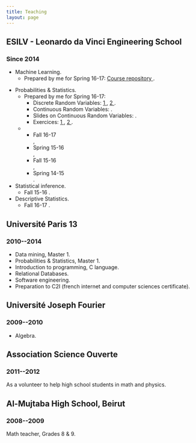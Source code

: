 ```yaml
---
title: Teaching
layout: page
---
```


## ESILV - Leonardo da Vinci Engineering School

### Since 2014

* Machine Learning. 
	+ <i class="fa fa-hand-peace-o" aria-hidden="true"></i> Prepared by me for Spring 16-17: <a target="_blank" href="../MLcourse/index.html">Course repository <i class="fa fa-book" aria-hidden="true"></i></a>.

<!-- 	[Course repository](../MLcourse/index.html "Introduction to Machine Learning -- Spring 16-17"). -->
* Probabilities & Statistics.
	+ <i class="fa fa-hand-peace-o" aria-hidden="true"></i> Prepared by me for Spring 16-17: 
		- Discrete Random Variables: <a target="_blank" href="../documents/proba-spring-16-17-1.pdf">1 <i class="fa fa-file-pdf-o" aria-hidden="true"></i></a>, <a target="_blank" href="../documents/proba-spring-16-17-2.pdf">2 <i class="fa fa-file-pdf-o" aria-hidden="true"></i></a>.
		- Continuous Random Variables: <a target="_blank" href="../documents/proba-spring-16-17-3.pdf"><i class="fa fa-file-pdf-o" aria-hidden="true"></i></a>.
		- Slides on Continuous Random Variables: <a target="_blank" href="../documents/slides-lois-continues-16-17.pdf"><i class="fa fa-file-pdf-o" aria-hidden="true"></i></a>.
		- Exercices: <a target="_blank" href="../documents/proba-spring-16-17-td1.pdf">1 <i class="fa fa-file-pdf-o" aria-hidden="true"></i></a>, <a target="_blank" href="../documents/proba-spring-16-17-td2.pdf">2 <i class="fa fa-file-pdf-o" aria-hidden="true"></i></a>.
	+ <ul class="list-inline">
  		<li> Fall 16-17 <a target="_blank" href="../documents/proba-fall-16-17.pdf"><i class="fa fa-file-pdf-o" aria-hidden="true"></i></a></li>,
  		<li>Spring 15-16 <a target="_blank" href="../documents/proba-spring-15-16.pdf"><i class="fa fa-file-pdf-o" aria-hidden="true"></i></a></li>,
  		<li>Fall 15-16 <a target="_blank" href="../documents/proba-fall-15-16.pdf"><i class="fa fa-file-pdf-o" aria-hidden="true"></i></a></li>,
  		<li>Spring 14-15 <a target="_blank" href="../documents/proba-spring-14-15.pdf"><i class="fa fa-file-pdf-o" aria-hidden="true"></i></a></li>.
		</ul>
* Statistical inference.
	+ Fall 15-16 <a target="_blank" href="../documents/stat-inf-fall-15-16.pdf"><i class="fa fa-file-pdf-o" aria-hidden="true"></i></a>.
* Descriptive Statistics.
	+ Fall 16-17 <a target="_blank" href="../documents/stat-desc-fall-16-17.pdf"><i class="fa fa-file-pdf-o" aria-hidden="true"></i></a>.

## Université Paris 13

### 2010--2014

* Data mining, Master 1.
* Probabilities & Statistics, Master 1.
* Introduction to programming, C language.
* Relational Databases.
* Software engineering.
* Preparation to C2I (french internet and computer sciences certificate).

## Université Joseph Fourier

### 2009--2010

* Algebra.

## Association Science Ouverte

### 2011--2012

As a volunteer to help high school students in math and physics.

## Al-Mujtaba High School, Beirut

### 2008--2009

Math teacher, Grades 8 & 9.